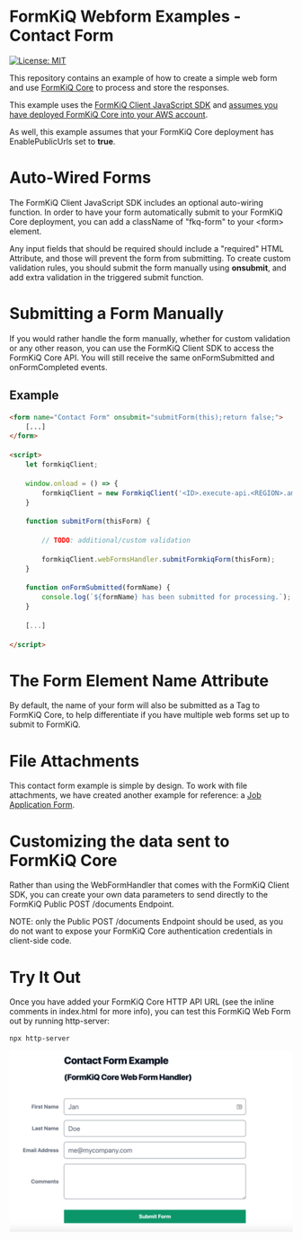 
# FormKiQ Webform Examples - Contact Form
[![License: MIT](https://img.shields.io/badge/License-MIT-yellow.svg)](https://opensource.org/licenses/MIT)

This repository contains an example of how to create a simple web form and use [FormKiQ Core](https://github.com/formkiq/formkiq-core) to process and store the responses.

This example uses the [FormKiQ Client JavaScript SDK](https://www.npmjs.com/package/formkiq-client-sdk-javascript) and [assumes you have deployed FormKiQ Core into your AWS account](https://github.com/formkiq/formkiq-core#installation).

As well, this example assumes that your FormKiQ Core deployment has EnablePublicUrls set to **true**.

# Auto-Wired Forms

The FormKiQ Client JavaScript SDK includes an optional auto-wiring function. In order to have your form automatically submit to your FormKiQ Core deployment, you can add a className of "fkq-form" to your &lt;form&gt; element. 

Any input fields that should be required should include a "required" HTML Attribute, and those will prevent the form from submitting. To create custom validation rules, you should submit the form manually using **onsubmit**, and add extra validation in the triggered submit function.

# Submitting a Form Manually

If you would rather handle the form manually, whether for custom validation or any other reason, you can use the FormKiQ Client SDK to access the FormKiQ Core API. You will still receive the same onFormSubmitted and onFormCompleted events.

## Example

```html
<form name="Contact Form" onsubmit="submitForm(this);return false;">
    [...]
</form>

<script>
    let formkiqClient;

    window.onload = () => {
        formkiqClient = new FormkiqClient('<ID>.execute-api.<REGION>.amazonaws.com');
    }

    function submitForm(thisForm) {

        // TODO: additional/custom validation

        formkiqClient.webFormsHandler.submitFormkiqForm(thisForm);
    }

    function onFormSubmitted(formName) {
        console.log(`${formName} has been submitted for processing.`);
    }

    [...]

</script>
```

# The Form Element Name Attribute

By default, the name of your form will also be submitted as a Tag to FormKiQ Core, to help differentiate if you have multiple web forms set up to submit to FormKiQ.

# File Attachments

This contact form example is simple by design. To work with file attachments, we have created another example for reference: a [Job Application Form](https://github.com/formkiq/formkiq-webform-examples-jobapplication).

# Customizing the data sent to FormKiQ Core

Rather than using the WebFormHandler that comes with the FormKiQ Client SDK, you can create your own data parameters to send directly to the FormKiQ Public POST /documents Endpoint.

NOTE: only the Public POST /documents Endpoint should be used, as you do not want to expose your FormKiQ Core authentication credentials in client-side code.

# Try It Out

Once you have added your FormKiQ Core HTTP API URL (see the inline comments in index.html for more info), you can test this FormKiQ Web Form out by running http-server:
```sh
npx http-server
```

![Screenshot of Contact Form Example](https://raw.githubusercontent.com/formkiq/formkiq-webform-examples-contact/master/screenshot.png)
